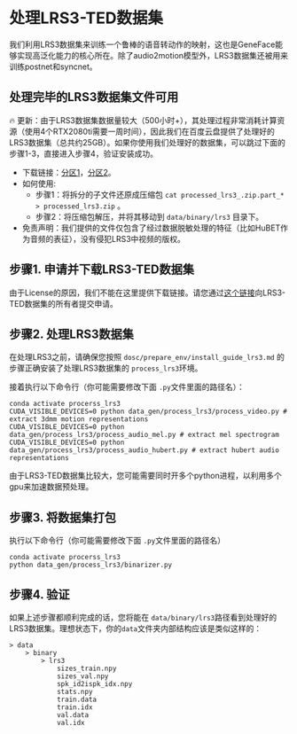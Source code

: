 # 处理LRS3-TED数据集

我们利用LRS3数据集来训练一个鲁棒的语音转动作的映射，这也是GeneFace能够实现高泛化能力的核心所在。除了audio2motion模型外，LRS3数据集还被用来训练postnet和syncnet。

## 处理完毕的LRS3数据集文件可用
🔥 更新：由于LRS3数据集数据量较大（500小时+），其处理过程非常消耗计算资源（使用4个RTX2080ti需要一周时间），因此我们在百度云盘提供了处理好的LRS3数据集（总共约25GB）。如果你使用我们处理好的数据集，可以跳过下面的步骤1-3，直接进入步骤4，验证安装成功。
- 下载链接：[分区1](https://drive.google.com/file/d/1ScyB4DeKNCcyMNvVx6Gz39tOmN3h4Gsk/view?usp=share_link)，[分区2](https://drive.google.com/file/d/1treFjXaWgYom3dcj8p_NyNvWktE25wTK/view?usp=share_link)。
- 如何使用: 
    - 步骤1：将拆分的子文件还原成压缩包 `cat processed_lrs3_.zip.part_* > processed_lrs3.zip` 。
    - 步骤2：将压缩包解压，并将其移动到 `data/binary/lrs3` 目录下。
- 免责声明：我们提供的文件仅包含了经过数据脱敏处理的特征（比如HuBET作为音频的表征），没有侵犯LRS3中视频的版权。


## 步骤1. 申请并下载LRS3-TED数据集

由于License的原因，我们不能在这里提供下载链接。请您通过[这个链接](https://www.robots.ox.ac.uk/~vgg/data/lip_reading/lrs3.html)向LRS3-TED数据集的所有者提交申请。

## 步骤2. 处理LRS3数据集

在处理LRS3之前，请确保您按照 `dosc/prepare_env/install_guide_lrs3.md` 的步骤正确安装了处理LRS3数据集的 `process_lrs3`环境。

接着执行以下命令行（你可能需要修改下面 `.py`文件里面的路径名）：

```
conda activate procerss_lrs3
CUDA_VISIBLE_DEVICES=0 python data_gen/process_lrs3/process_video.py # extract 3dmm motion representations
CUDA_VISIBLE_DEVICES=0 python data_gen/process_lrs3/process_audio_mel.py # extract mel spectrogram
CUDA_VISIBLE_DEVICES=0 python data_gen/process_lrs3/process_audio_hubert.py # extract hubert audio representations
```

由于LRS3-TED数据集比较大，您可能需要同时开多个python进程，以利用多个gpu来加速数据预处理。

## 步骤3. 将数据集打包

执行以下命令行（你可能需要修改下面 `.py`文件里面的路径名）

```
conda activate procerss_lrs3
python data_gen/process_lrs3/binarizer.py 
```

## 步骤4. 验证
如果上述步骤都顺利完成的话，您将能在 `data/binary/lrs3`路径看到处理好的LRS3数据集。理想状态下，你的`data`文件夹内部结构应该是类似这样的：

```
> data
    > binary
        > lrs3
            sizes_train.npy
            sizes_val.npy
            spk_id2ispk_idx.npy
            stats.npy
            train.data
            train.idx
            val.data
            val.idx
```